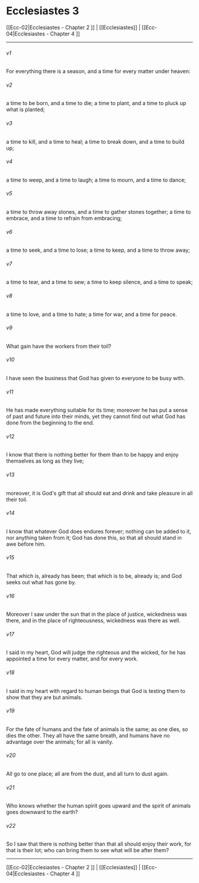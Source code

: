 # Ecclesiastes 3

[[Ecc-02|Ecclesiastes - Chapter 2 ]] | [[Ecclesiastes]] | [[Ecc-04|Ecclesiastes - Chapter 4 ]]
***

###### v1
For everything there is a season, and a time for every matter under heaven:
###### v2
a time to be born, and a time to die; a time to plant, and a time to pluck up what is planted;
###### v3
a time to kill, and a time to heal; a time to break down, and a time to build up;
###### v4
a time to weep, and a time to laugh; a time to mourn, and a time to dance;
###### v5
a time to throw away stones, and a time to gather stones together; a time to embrace, and a time to refrain from embracing;
###### v6
a time to seek, and a time to lose; a time to keep, and a time to throw away;
###### v7
a time to tear, and a time to sew; a time to keep silence, and a time to speak;
###### v8
a time to love, and a time to hate; a time for war, and a time for peace.
###### v9
What gain have the workers from their toil?
###### v10
I have seen the business that God has given to everyone to be busy with.
###### v11
He has made everything suitable for its time; moreover he has put a sense of past and future into their minds, yet they cannot find out what God has done from the beginning to the end.
###### v12
I know that there is nothing better for them than to be happy and enjoy themselves as long as they live;
###### v13
moreover, it is God's gift that all should eat and drink and take pleasure in all their toil.
###### v14
I know that whatever God does endures forever; nothing can be added to it, nor anything taken from it; God has done this, so that all should stand in awe before him.
###### v15
That which is, already has been; that which is to be, already is; and God seeks out what has gone by.
###### v16
Moreover I saw under the sun that in the place of justice, wickedness was there, and in the place of righteousness, wickedness was there as well.
###### v17
I said in my heart, God will judge the righteous and the wicked, for he has appointed a time for every matter, and for every work.
###### v18
I said in my heart with regard to human beings that God is testing them to show that they are but animals.
###### v19
For the fate of humans and the fate of animals is the same; as one dies, so dies the other. They all have the same breath, and humans have no advantage over the animals; for all is vanity.
###### v20
All go to one place; all are from the dust, and all turn to dust again.
###### v21
Who knows whether the human spirit goes upward and the spirit of animals goes downward to the earth?
###### v22
So I saw that there is nothing better than that all should enjoy their work, for that is their lot; who can bring them to see what will be after them?

***

[[Ecc-02|Ecclesiastes - Chapter 2 ]] | [[Ecclesiastes]] | [[Ecc-04|Ecclesiastes - Chapter 4 ]]
